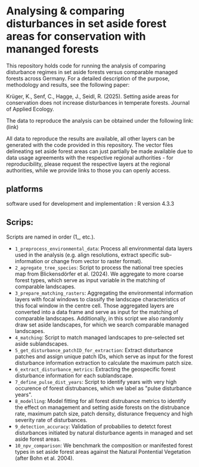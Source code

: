 # Analysing & comparing disturbances in set aside forest areas for conservation with mananged forests
This repository holds code for running the analysis of comparing disturbance regimes in set aside forests versus comparable managed forests across Germany. For a detailed description of the purpose, methodology and results, see the following paper: 

Krüger, K., Senf, C., Hagge, J., Seidl, R. (2025). Setting aside areas for conservation does not increase disturbances in temperate forests. Journal of Applied Ecology. 

The data to reproduce the analysis can be obtained under the following link: (link)

All data to reproduce the results are available, all other layers can be generated with the code provided in this repository. The vector files delineating set aside forest areas can just partially be made available due to data usage agreements with the respective regional authorities - for reproducibility, please request the respective layers at the regional authorities, while we provide links to those you can openly access. 

## platforms

software used for development and implementation : R version 4.3.3

## Scrips:
Scripts are named in order (1_, etc.). 

- `1_preprocess_environmental_data`: Process all environmental data layers used in the analysis (e.g. align resolutions, extract specific sub-information or change from vector to raster format).
- `2_agregate_tree_species`: Script to process the national tree species map from Blickensdörfer et al. (2024). We aggregate to more coarse forest types, which serve as input variable in the matching of comparable landscapes.
- `3_prepare_matching_rasters`: Aggregating the environmental information layers with focal windows to classify the landscape characteristics of this focal window in the centre cell. Those aggregated layers are converted into a data frame and serve as input for the matching of comparable landscapes. Additionally, in this script we also randomly draw set aside landscapes, for which we search comparable managed landscapes.
- `4_matching`: Script to match managed landscapes to pre-selected set aside sublandscapes.
- `5_get_disturbance_patchID_for_extraction`: Extract disturbance patches and assign unique patch IDs, which serve as input for the forest disturbance information extraction to calculate the maximum patch size.
- `6_extract_disturbance_metrics`: Extracting the geospecific forest disturbance information for each sublandscape. 
- `7_define_pulse_dist_years`: Script to identify years with very high occurence of forest distrubances, which we label as "pulse disturbance years".
- `8_modelling`: Model fitting for all forest distrubance metrics to identify the effect on management and setting aside forests on the distrubance rate, maximum patch size, patch density, disturance frequency and high severity rate of disturbances.
- `9_detection_accuracy`: Validation of probabilies to detetct forest disturbances initiated by natural disturbance agents in managed and set aside forest areas.
- `10_npv_comparison`: We benchmark the composition or manifested forest types in set aside forest areas against the Natural Pontential Vegetation (after Bohn et al. 2004).
